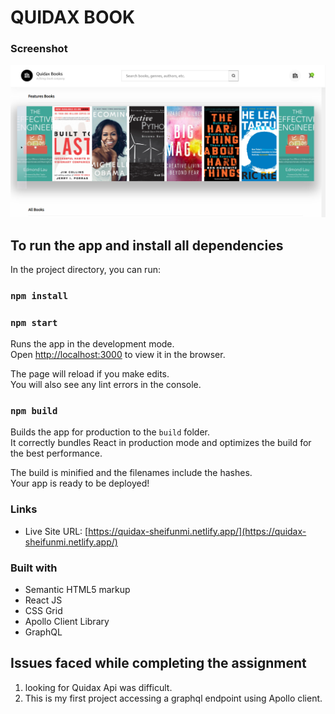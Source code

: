# QUIDAX BOOK

### Screenshot

![](./Quidax.png)

## To run the app and install all dependencies

In the project directory, you can run:

### `npm install`

### `npm start`

Runs the app in the development mode.\
Open [http://localhost:3000](http://localhost:3000) to view it in the browser.

The page will reload if you make edits.\
You will also see any lint errors in the console.

### `npm build`

Builds the app for production to the `build` folder.\
It correctly bundles React in production mode and optimizes the build for the best performance.

The build is minified and the filenames include the hashes.\
Your app is ready to be deployed!

### Links

- Live Site URL: [https://quidax-sheifunmi.netlify.app/](https://quidax-sheifunmi.netlify.app/)

### Built with

- Semantic HTML5 markup
- React JS
- CSS Grid
- Apollo Client Library
- GraphQL

## Issues faced while completing the assignment

1. looking for Quidax Api was difficult.
2. This is my first project accessing a graphql endpoint using Apollo client.
